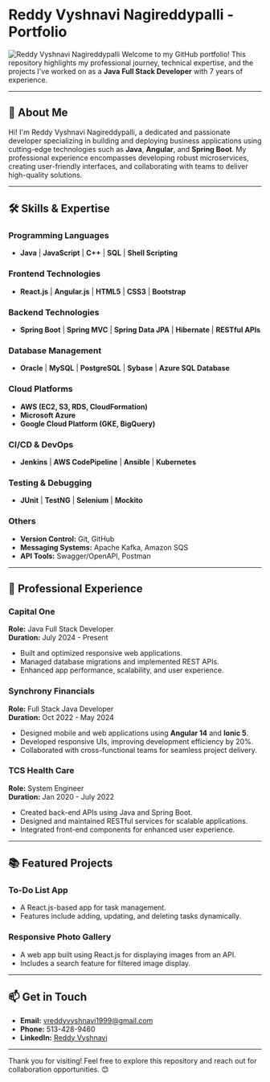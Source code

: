 # Reddy Vyshnavi Nagireddypalli - Portfolio
![Reddy Vyshnavi Nagireddypalli](/images/photo.PNG)
Welcome to my GitHub portfolio! This repository highlights my professional journey, technical expertise, and the projects I've worked on as a **Java Full Stack Developer** with 7 years of experience.

---

## 📜 About Me

Hi! I'm Reddy Vyshnavi Nagireddypalli, a dedicated and passionate developer specializing in building and deploying business applications using cutting-edge technologies such as **Java**, **Angular**, and **Spring Boot**. My professional experience encompasses developing robust microservices, creating user-friendly interfaces, and collaborating with teams to deliver high-quality solutions.

---

## 🛠️ Skills & Expertise

### Programming Languages
- **Java** | **JavaScript** | **C++** | **SQL** | **Shell Scripting**

### Frontend Technologies
- **React.js** | **Angular.js** | **HTML5** | **CSS3** | **Bootstrap**

### Backend Technologies
- **Spring Boot** | **Spring MVC** | **Spring Data JPA** | **Hibernate** | **RESTful APIs**

### Database Management
- **Oracle** | **MySQL** | **PostgreSQL** | **Sybase** | **Azure SQL Database**

### Cloud Platforms
- **AWS (EC2, S3, RDS, CloudFormation)**  
- **Microsoft Azure**  
- **Google Cloud Platform (GKE, BigQuery)**

### CI/CD & DevOps
- **Jenkins** | **AWS CodePipeline** | **Ansible** | **Kubernetes**

### Testing & Debugging
- **JUnit** | **TestNG** | **Selenium** | **Mockito**

### Others
- **Version Control:** Git, GitHub  
- **Messaging Systems:** Apache Kafka, Amazon SQS  
- **API Tools:** Swagger/OpenAPI, Postman  

---

## 💼 Professional Experience

### **Capital One**  
**Role:** Java Full Stack Developer  
**Duration:** July 2024 - Present  
- Built and optimized responsive web applications.  
- Managed database migrations and implemented REST APIs.  
- Enhanced app performance, scalability, and user experience.

### **Synchrony Financials**  
**Role:** Full Stack Java Developer  
**Duration:** Oct 2022 - May 2024  
- Designed mobile and web applications using **Angular 14** and **Ionic 5**.  
- Developed responsive UIs, improving development efficiency by 20%.  
- Collaborated with cross-functional teams for seamless project delivery.

### **TCS Health Care**  
**Role:** System Engineer  
**Duration:** Jan 2020 - July 2022  
- Created back-end APIs using Java and Spring Boot.  
- Designed and maintained RESTful services for scalable applications.  
- Integrated front-end components for enhanced user experience.

---

## 📚 Featured Projects

### **To-Do List App**
- A React.js-based app for task management.  
- Features include adding, updating, and deleting tasks dynamically.

### **Responsive Photo Gallery**
- A web app built using React.js for displaying images from an API.  
- Includes a search feature for filtered image display.

---

## 📫 Get in Touch

- **Email:** vreddyvyshnavi1999@gmail.com  
- **Phone:** 513-428-9460  
- **LinkedIn:** [Reddy Vyshnavi](https://linkedin.com/in/Reddy-Vyshnavi)

---

Thank you for visiting! Feel free to explore this repository and reach out for collaboration opportunities. 😊

